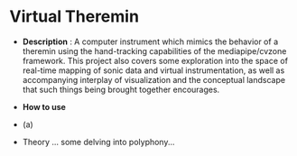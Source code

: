 # Virtual Theremin 
- **Description** : A computer instrument which mimics the behavior of a theremin using the hand-tracking capabilities of the mediapipe/cvzone framework. This project also covers some exploration into the space of real-time mapping of sonic data and virtual instrumentation, as well as accompanying interplay of visualization and the conceptual landscape that such things being brought together encourages.
  
- **How to use**
- (a) 
- Theory ... some delving into polyphony... 
